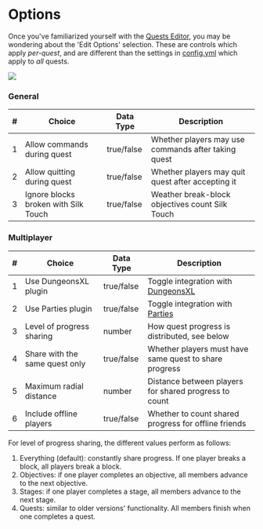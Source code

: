 # Options

Once you've familiarized yourself with the [Quests Editor](https://pikamug.gitbook.io/quests/setup/quests-editor), you may be wondering about the 'Edit Options' selection. These are controls which apply _per-quest_, and are different than the settings in [config.yml](https://pikamug.gitbook.io/quests/setup/configuration#config.yml) which apply to _all_ quests.

![](https://camo.githubusercontent.com/01ac608458bd8b9ea686e4f66bb4d39e0131d0dd738a4317ba898f285345c08a/68747470733a2f2f692e696d6775722e636f6d2f7374485a504f752e706e67)

### General

| # | Choice                               | Data Type  | Description                                         |
| - | ------------------------------------ | ---------- | --------------------------------------------------- |
| 1 | Allow commands during quest          | true/false | Whether players may use commands after taking quest |
| 2 | Allow quitting during quest          | true/false | Whether players may quit quest after accepting it   |
| 3 | Ignore blocks broken with Silk Touch | true/false | Weather break-block objectives count Silk Touch     |

### Multiplayer

| # | Choice                         | Data Type  | Description                                                                                        |
| - | ------------------------------ | ---------- | -------------------------------------------------------------------------------------------------- |
| 1 | Use DungeonsXL plugin          | true/false | Toggle integration with [DungeonsXL](https://pikamug.gitbook.io/quests/casual/modules#dungeonsxl)  |
| 2 | Use Parties plugin             | true/false | Toggle integration with [Parties](https://pikamug.gitbook.io/quests/beginner/dependencies#parties) |
| 3 | Level of progress sharing      | number     | How quest progress is distributed, see below                                                       |
| 4 | Share with the same quest only | true/false | Whether players must have same quest to share progress                                             |
| 5 | Maximum radial distance        | number     | Distance between players for shared progress to count                                              |
| 6 | Include offline players        | true/false | Whether to count shared progress for offline friends                                               |

For level of progress sharing, the different values perform as follows:

1. Everything (default): constantly share progress. If one player breaks a block, all players break a block.
2. Objectives: if one player completes an objective, all members advance to the next objective.
3. Stages: if one player completes a stage, all members advance to the next stage.
4. Quests: similar to older versions' functionality. All members finish when one completes a quest.
